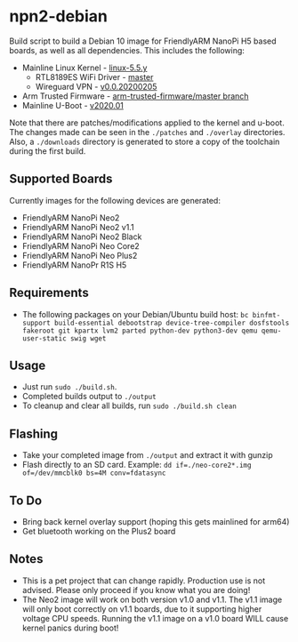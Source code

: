 # npn2-debian

Build script to build a Debian 10 image for FriendlyARM NanoPi H5 based boards, as well as all dependencies. This includes the following:

- Mainline Linux Kernel - [linux-5.5.y](https://git.kernel.org/pub/scm/linux/kernel/git/stable/linux.git/log/?h=linux-5.5.y)
  - RTL8189ES WiFi Driver - [master](https://github.com/jwrdegoede/rtl8189ES_linux/tree/master)
  - Wireguard VPN - [v0.0.20200205](https://git.zx2c4.com/wireguard-linux-compat/tag/?h=v0.0.20200205)
- Arm Trusted Firmware - [arm-trusted-firmware/master branch](https://github.com/ARM-software/arm-trusted-firmware/tree/master)
- Mainline U-Boot - [v2020.01](https://github.com/u-boot/u-boot/tree/v2020.01)

Note that there are patches/modifications applied to the kernel and u-boot. The changes made can be seen in the `./patches` and `./overlay` directories. Also, a `./downloads` directory is generated to store a copy of the toolchain during the first build.

## Supported Boards
Currently images for the following devices are generated:
* FriendlyARM NanoPi Neo2
* FriendlyARM NanoPi Neo2 v1.1
* FriendlyARM NanoPi Neo2 Black
* FriendlyARM NanoPi Neo Core2
* FriendlyARM NanoPi Neo Plus2
* FriendlyARM NanoPr R1S H5

## Requirements

- The following packages on your Debian/Ubuntu build host: `bc binfmt-support build-essential debootstrap device-tree-compiler dosfstools fakeroot git kpartx lvm2 parted python-dev python3-dev qemu qemu-user-static swig wget`

## Usage
- Just run `sudo ./build.sh`.
- Completed builds output to `./output`
- To cleanup and clear all builds, run `sudo ./build.sh clean`

## Flashing
- Take your completed image from `./output` and extract it with gunzip
- Flash directly to an SD card. Example: `dd if=./neo-core2*.img of=/dev/mmcblk0 bs=4M conv=fdatasync`

## To Do
* Bring back kernel overlay support (hoping this gets mainlined for arm64)
* Get bluetooth working on the Plus2 board

## Notes
- This is a pet project that can change rapidly. Production use is not advised. Please only proceed if you know what you are doing!
- The Neo2 image will work on both version v1.0 and v1.1. The v1.1 image will only boot correctly on v1.1 boards, due to it supporting higher voltage CPU speeds. Running the v1.1 image on a v1.0 board WILL cause kernel panics during boot!
